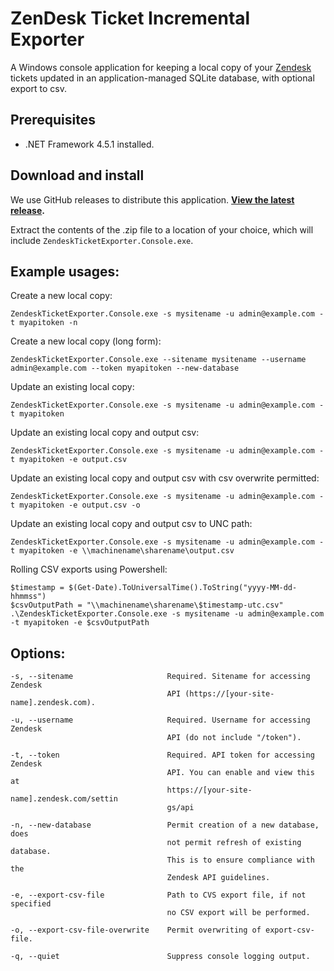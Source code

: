 ZenDesk Ticket Incremental Exporter
===================================

A Windows console application for keeping a local copy of your [Zendesk](http://www.zendesk.com/) tickets updated in an application-managed SQLite database, with optional export to csv.

Prerequisites
-------------
- .NET Framework 4.5.1 installed.

Download and install
--------------------

We use GitHub releases to distribute this application. **[View the latest release](https://github.com/ritterim/zendesk-ticket-exporter/releases/latest).**

Extract the contents of the .zip file to a location of your choice, which will include `ZendeskTicketExporter.Console.exe`.

Example usages:
---------------
Create a new local copy:

`ZendeskTicketExporter.Console.exe -s mysitename -u admin@example.com -t myapitoken -n`

Create a new local copy (long form):

`ZendeskTicketExporter.Console.exe --sitename mysitename --username admin@example.com --token myapitoken --new-database`

Update an existing local copy:

`ZendeskTicketExporter.Console.exe -s mysitename -u admin@example.com -t myapitoken`

Update an existing local copy and output csv:

`ZendeskTicketExporter.Console.exe -s mysitename -u admin@example.com -t myapitoken -e output.csv`

Update an existing local copy and output csv with csv overwrite permitted:

`ZendeskTicketExporter.Console.exe -s mysitename -u admin@example.com -t myapitoken -e output.csv -o`

Update an existing local copy and output csv to UNC path:

`ZendeskTicketExporter.Console.exe -s mysitename -u admin@example.com -t myapitoken -e \\machinename\sharename\output.csv`

Rolling CSV exports using Powershell:

```
$timestamp = $(Get-Date).ToUniversalTime().ToString("yyyy-MM-dd-hhmmss")
$csvOutputPath = "\\machinename\sharename\$timestamp-utc.csv"
.\ZendeskTicketExporter.Console.exe -s mysitename -u admin@example.com -t myapitoken -e $csvOutputPath
```

Options:
--------
```
-s, --sitename                     Required. Sitename for accessing Zendesk
                                   API (https://[your-site-name].zendesk.com).

-u, --username                     Required. Username for accessing Zendesk
                                   API (do not include "/token").

-t, --token                        Required. API token for accessing Zendesk
                                   API. You can enable and view this at
                                   https://[your-site-name].zendesk.com/settin
                                   gs/api

-n, --new-database                 Permit creation of a new database, does
                                   not permit refresh of existing database.
                                   This is to ensure compliance with the
                                   Zendesk API guidelines.

-e, --export-csv-file              Path to CVS export file, if not specified
                                   no CSV export will be performed.

-o, --export-csv-file-overwrite    Permit overwriting of export-csv-file.

-q, --quiet                        Suppress console logging output.
```
